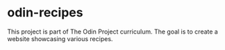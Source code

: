 # odin-recipes

This project is part of The Odin Project curriculum. The goal is to create a website showcasing various recipes. 